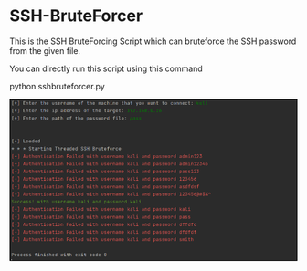 # SSH-BruteForcer

This is the SSH BruteForcing Script which can bruteforce the SSH password from the given file.

You can directly run this script using this command

python sshbruteforcer.py

![](images/image1.png)
